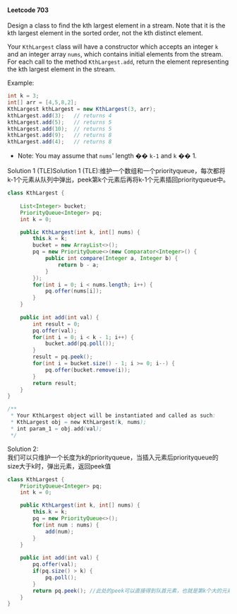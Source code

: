 #### Leetcode 703

Design a class to find the kth largest element in a stream. Note that it is the kth largest element in the sorted order, not the kth distinct element.

Your `KthLargest` class will have a constructor which accepts an integer `k` and an integer array `nums`, which contains initial elements from the stream. For each call to the method `KthLargest.add`, return the element representing the kth largest element in the stream.

Example:

```java
int k = 3;
int[] arr = [4,5,8,2];
KthLargest kthLargest = new KthLargest(3, arr);
kthLargest.add(3);   // returns 4
kthLargest.add(5);   // returns 5
kthLargest.add(10);  // returns 5
kthLargest.add(9);   // returns 8
kthLargest.add(4);   // returns 8
```

- Note:
You may assume that `nums`' length �� `k-1` and `k` �� 1.

Solution 1 (TLE)Solution 1 (TLE):维护一个数组和一个priorityqueue，每次都将k-1个元素从队列中弹出，peek第k个元素后再将k-1个元素插回priorityqueue中。


```java
class KthLargest {
    
    List<Integer> bucket;
    PriorityQueue<Integer> pq;
    int k = 0;

    public KthLargest(int k, int[] nums) {
        this.k = k;
        bucket = new ArrayList<>();
        pq = new PriorityQueue<>(new Comparator<Integer>() {
            public int compare(Integer a, Integer b) {
                return b - a;
            }
        });
        for(int i = 0; i < nums.length; i++) {
            pq.offer(nums[i]);
        }
    }
    
    public int add(int val) {
        int result = 0;
        pq.offer(val);
        for(int i = 0; i < k - 1; i++) {
            bucket.add(pq.poll());
        }
        result = pq.peek();
        for(int i = bucket.size() - 1; i >= 0; i--) {
            pq.offer(bucket.remove(i));
        }
        return result;
    }
}

/**
 * Your KthLargest object will be instantiated and called as such:
 * KthLargest obj = new KthLargest(k, nums);
 * int param_1 = obj.add(val);
 */
```

Solution 2:  
我们可以只维护一个长度为k的priorityqueue，当插入元素后priorityqueue的size大于k时，弹出元素，返回peek值

```java
class KthLargest {
    PriorityQueue<Integer> pq;
    int k = 0;

    public KthLargest(int k, int[] nums) {
        this.k = k;
        pq = new PriorityQueue<>();
        for(int num : nums) {
            add(num);
        }
    }
    
    public int add(int val) {
        pq.offer(val);
        if(pq.size() > k) {
            pq.poll();
        }
        return pq.peek(); //此处的peek可以直接得到队首元素，也就是第k个大的元素
    }
}
```
